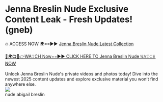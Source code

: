 # Jenna Breslin Nude Exclusive Content Leak - Fresh Updates! (gneb)

🔥 ACCESS NOW 🌍==►► <a href="https://tinyurl.com/2mz8nhtm" rel="nofollow">Jenna Breslin Nude Latest Collection</a>
<br><br>
[🔴🌍📺📱👉WA𝚃CH Now==►► CLICK HERE TO Jenna Breslin Nude 𝚆𝙰𝚃𝙲𝙷 NOW](https://tinyurl.com/2mz8nhtm)
<br><br>
Unlock Jenna Breslin Nude's private videos and photos today! Dive into the newest 2025 content updates and explore exclusive material you won’t find anywhere else.
<br>
<a href="https://tinyurl.com/2mz8nhtm" rel="nofollow" data-target="animated-image.originalLink"><img src="https://camo.githubusercontent.com/8a4f000d20f83aca3bf7ec5f350d767afa0574a8a352519fd8cfa583a6f93a33/68747470733a2f2f692e696d6775722e636f6d2f644a486b345a712e676966" data-canonical-src="https://i.imgur.com/dJHk4Zq.gif" style="max-width: 100%; display: inline-block;" data-target="animated-image.originalImage"></a>
<br>
nude abigail breslin